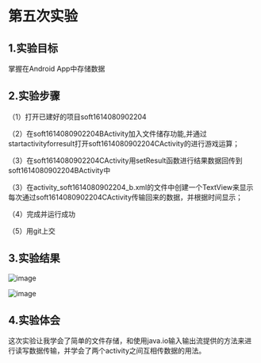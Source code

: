 # 第五次实验

## 1.实验目标
掌握在Android App中存储数据

## 2.实验步骤
（1）打开已建好的项目soft1614080902204

（2）在soft1614080902204BActivity加入文件储存功能,并通过startactivityforresult打开soft1614080902204CActivity的进行游戏运算；

（3）在soft1614080902204CActivity用setResult函数进行结果数据回传到soft1614080902204BActivity中

（3）在activity_soft1614080902204_b.xml的文件中创建一个TextView来显示每次通过soft1614080902204CActivity传输回来的数据，并根据时间显示；

（4）完成并运行成功

（5）用git上交

## 3.实验结果
![image](https://github.com/liaohuajjj/android-labs-2018/blob/master/soft1614080902233/sy5/tupian5.1.png)

![image](https://github.com/liaohuajjj/android-labs-2018/blob/master/soft1614080902233/sy5/tupian5.2.png)

## 4.实验体会
这次实验让我学会了简单的文件存储，和使用java.io输入输出流提供的方法来进行读写数据传输，并学会了两个activity之间互相传数据的用法。
